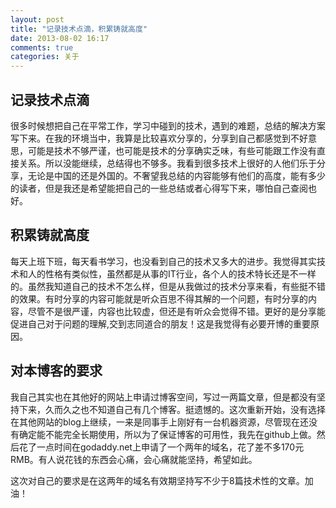```yaml
---
layout: post
title: "记录技术点滴，积累铸就高度"
date: 2013-08-02 16:17
comments: true
categories: 关于
---
```


记录技术点滴
------------

很多时候想把自己在平常工作，学习中碰到的技术，遇到的难题，总结的解决方案写下来。在我的环境当中，我算是比较喜欢分享的，分享到自己都感觉到不好意思，可能是技术不够严谨，也可能是技术的分享确实乏味，有些可能跟工作没有直接关系。所以没能继续，总结得也不够多。我看到很多技术上很好的人他们乐于分享，无论是中国的还是外国的。不奢望我总结的内容能够有他们的高度，能有多少的读者，但是我还是希望能把自己的一些总结或者心得写下来，哪怕自己查阅也好。


积累铸就高度
------------

每天上班下班，每天看书学习，也没看到自己的技术又多大的进步。我觉得其实技术和人的性格有类似性，虽然都是从事的IT行业，各个人的技术特长还是不一样的。虽然我知道自己的技术不怎么样，但是从我做过的技术分享来看，有些挺不错的效果。有时分享的内容可能就是听众百思不得其解的一个问题，有时分享的内容，尽管不是很严谨，内容也比较虚，但还是有听众会觉得不错。更好的是分享能促进自己对于问题的理解,交到志同道合的朋友！这是我觉得有必要开博的重要原因。

对本博客的要求
--------------

我自己其实也在其他好的网站上申请过博客空间，写过一两篇文章，但是都没有坚持下来，久而久之也不知道自己有几个博客。挺遗憾的。这次重新开始，没有选择在其他网站的blog上继续，一来是同事手上刚好有一台机器资源，尽管现在还没有确定能不能完全长期使用，所以为了保证博客的可用性，我先在github上做。然后花了一点时间在godaddy.net上申请了一个两年的域名，花了差不多170元RMB。有人说花钱的东西会心痛，会心痛就能坚持，希望如此。

这次对自己的要求是在这两年的域名有效期坚持写不少于8篇技术性的文章。加油！
